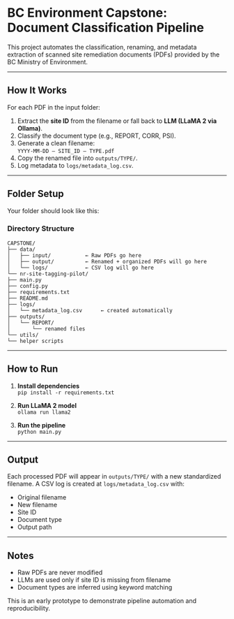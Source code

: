 # BC Environment Capstone: Document Classification Pipeline

This project automates the classification, renaming, and metadata extraction of scanned site remediation documents (PDFs) provided by the BC Ministry of Environment.

---

## How It Works

For each PDF in the input folder:

1. Extract the **site ID** from the filename or fall back to **LLM (LLaMA 2 via Ollama)**.
2. Classify the document type (e.g., REPORT, CORR, PSI).
3. Generate a clean filename:  
   `YYYY-MM-DD – SITE_ID – TYPE.pdf`
4. Copy the renamed file into `outputs/TYPE/`.
5. Log metadata to `logs/metadata_log.csv`.

---

## Folder Setup

Your folder should look like this:
### **Directory Structure**
```plaintext
CAPSTONE/
├── data/
│   ├── input/           ← Raw PDFs go here
│   ├── output/          ← Renamed + organized PDFs will go here
│   └── logs/            ← CSV log will go here
└── nr-site-tagging-pilot/
├── main.py
├── config.py
├── requirements.txt
├── README.md
├── logs/
│   └── metadata_log.csv      ← created automatically
├── outputs/
│   └── REPORT/
│       └── renamed files
└── utils/
└── helper scripts
```

---

## How to Run

1. **Install dependencies**  
`pip install -r requirements.txt`

2. **Run LLaMA 2 model**  
`ollama run llama2`

3. **Run the pipeline**  
`python main.py`

---

## Output

Each processed PDF will appear in `outputs/TYPE/` with a new standardized filename. A CSV log is created at `logs/metadata_log.csv` with:

- Original filename  
- New filename  
- Site ID  
- Document type  
- Output path

---

## Notes

- Raw PDFs are never modified
- LLMs are used only if site ID is missing from filename
- Document types are inferred using keyword matching

This is an early prototype to demonstrate pipeline automation and reproducibility.